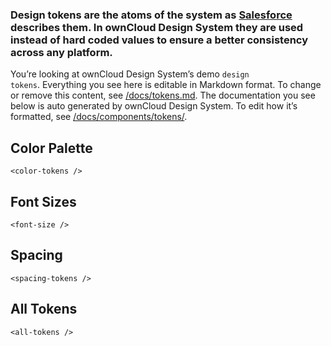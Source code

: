 ### Design tokens are the atoms of the system as [Salesforce](https://www.lightningdesignsystem.com/design-tokens/) describes them. In ownCloud Design System they are used instead of hard coded values to ensure a better consistency across any platform.

You’re looking at ownCloud Design System’s demo <code>design tokens</code>. Everything you see here is editable in Markdown format. To change or remove this content, see [/docs/tokens.md](https://github.com/owncloud/owncloud-design-system/blob/master/docs/tokens.md). The documentation you see below is auto generated by ownCloud Design System. To edit how it’s formatted, see [/docs/components/tokens/](https://github.com/owncloud/owncloud-design-system/blob/master/docs/components/tokens).

## Color Palette

```
<color-tokens />
```

## Font Sizes

```
<font-size />
```

## Spacing

```
<spacing-tokens />
```

## All Tokens

```
<all-tokens />
```
